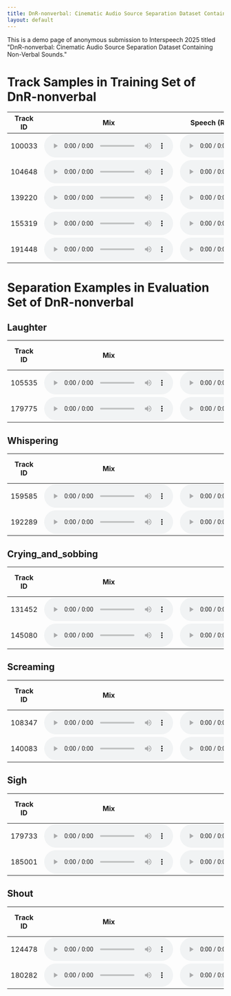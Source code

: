 ```yaml
---
title: DnR-nonverbal: Cinematic Audio Source Separation Dataset Containing Non-Verbal Sounds
layout: default
---
```


This is a demo page of anonymous submission to Interspeech 2025 titled "DnR-nonverbal: Cinematic Audio Source Separation Dataset Containing Non-Verbal Sounds."

# Track Samples in Training Set of DnR-nonverbal

| Track ID | Mix | Speech (Reading + Non-Verbal) | Music | Effect |
|:-:|:-:|:-:|:-:|:-:|
| 100033 | <audio controls src="samples/100033/mix.wav"></audio> | <audio controls src="samples/100033/speech.wav"></audio> | <audio controls src="samples/100033/music.wav"></audio> | <audio controls src="samples/100033/sfx.wav"></audio> |
| 104648 | <audio controls src="samples/104648/mix.wav"></audio> | <audio controls src="samples/104648/speech.wav"></audio> | <audio controls src="samples/104648/music.wav"></audio> | <audio controls src="samples/104648/sfx.wav"></audio> |
| 139220 | <audio controls src="samples/139220/mix.wav"></audio> | <audio controls src="samples/139220/speech.wav"></audio> | <audio controls src="samples/139220/music.wav"></audio> | <audio controls src="samples/139220/sfx.wav"></audio> |
| 155319 | <audio controls src="samples/155319/mix.wav"></audio> | <audio controls src="samples/155319/speech.wav"></audio> | <audio controls src="samples/155319/music.wav"></audio> | <audio controls src="samples/155319/sfx.wav"></audio> |
| 191448 | <audio controls src="samples/191448/mix.wav"></audio> | <audio controls src="samples/191448/speech.wav"></audio> | <audio controls src="samples/191448/music.wav"></audio> | <audio controls src="samples/191448/sfx.wav"></audio> |

# Separation Examples in Evaluation Set of DnR-nonverbal

## Laughter

| Track ID | Mix | Target | Model Trained by DnR-v2 <br> (Conventional) | Model Trained by DnR-v2 + DnR-nonverbal <br> (Proposed) |
|:-:|:-:|:-:|:-:|:-:|
| 105535 | <audio controls src="examples/105535/mix.wav"></audio> | <audio controls src="examples/105535/speech.wav"></audio> | <audio controls src="examples/105535/speech_dnr-v2.wav"></audio> | <audio controls src="examples/105535/speech_dnr-v2+nonverbal.wav"></audio> |
| 179775 | <audio controls src="examples/179775/mix.wav"></audio> | <audio controls src="examples/179775/speech.wav"></audio> | <audio controls src="examples/179775/speech_dnr-v2.wav"></audio> | <audio controls src="examples/179775/speech_dnr-v2+nonverbal.wav"></audio> |

## Whispering

| Track ID | Mix | Target | Model Trained by DnR-v2 <br> (Conventional) | Model Trained by DnR-v2 + DnR-nonverbal <br> (Proposed) |
|:-:|:-:|:-:|:-:|:-:|
| 159585 | <audio controls src="examples/159585/mix.wav"></audio> | <audio controls src="examples/159585/speech.wav"></audio> | <audio controls src="examples/159585/speech_dnr-v2.wav"></audio> | <audio controls src="examples/159585/speech_dnr-v2+nonverbal.wav"></audio> |
| 192289 | <audio controls src="examples/192289/mix.wav"></audio> | <audio controls src="examples/192289/speech.wav"></audio> | <audio controls src="examples/192289/speech_dnr-v2.wav"></audio> | <audio controls src="examples/192289/speech_dnr-v2+nonverbal.wav"></audio> |

## Crying_and_sobbing

| Track ID | Mix | Target | Model Trained by DnR-v2 <br> (Conventional) | Model Trained by DnR-v2 + DnR-nonverbal <br> (Proposed) |
|:-:|:-:|:-:|:-:|:-:|
| 131452 | <audio controls src="examples/131452/mix.wav"></audio> | <audio controls src="examples/131452/speech.wav"></audio> | <audio controls src="examples/131452/speech_dnr-v2.wav"></audio> | <audio controls src="examples/131452/speech_dnr-v2+nonverbal.wav"></audio> |
| 145080 | <audio controls src="examples/145080/mix.wav"></audio> | <audio controls src="examples/145080/speech.wav"></audio> | <audio controls src="examples/145080/speech_dnr-v2.wav"></audio> | <audio controls src="examples/145080/speech_dnr-v2+nonverbal.wav"></audio> |

## Screaming

| Track ID | Mix | Target | Model Trained by DnR-v2 <br> (Conventional) | Model Trained by DnR-v2 + DnR-nonverbal <br> (Proposed) |
|:-:|:-:|:-:|:-:|:-:|
| 108347 | <audio controls src="examples/108347/mix.wav"></audio> | <audio controls src="examples/108347/speech.wav"></audio> | <audio controls src="examples/108347/speech_dnr-v2.wav"></audio> | <audio controls src="examples/108347/speech_dnr-v2+nonverbal.wav"></audio> |
| 140083 | <audio controls src="examples/140083/mix.wav"></audio> | <audio controls src="examples/140083/speech.wav"></audio> | <audio controls src="examples/140083/speech_dnr-v2.wav"></audio> | <audio controls src="examples/140083/speech_dnr-v2+nonverbal.wav"></audio> |

## Sigh

| Track ID | Mix | Target | Model Trained by DnR-v2 <br> (Conventional) | Model Trained by DnR-v2 + DnR-nonverbal <br> (Proposed) |
|:-:|:-:|:-:|:-:|:-:|
| 179733 | <audio controls src="examples/179733/mix.wav"></audio> | <audio controls src="examples/179733/speech.wav"></audio> | <audio controls src="examples/179733/speech_dnr-v2.wav"></audio> | <audio controls src="examples/179733/speech_dnr-v2+nonverbal.wav"></audio> |
| 185001 | <audio controls src="examples/185001/mix.wav"></audio> | <audio controls src="examples/185001/speech.wav"></audio> | <audio controls src="examples/185001/speech_dnr-v2.wav"></audio> | <audio controls src="examples/185001/speech_dnr-v2+nonverbal.wav"></audio> |

## Shout

| Track ID | Mix | Target | Model Trained by DnR-v2 <br> (Conventional) | Model Trained by DnR-v2 + DnR-nonverbal <br> (Proposed) |
|:-:|:-:|:-:|:-:|:-:|
| 124478 | <audio controls src="examples/124478/mix.wav"></audio> | <audio controls src="examples/124478/speech.wav"></audio> | <audio controls src="examples/124478/speech_dnr-v2.wav"></audio> | <audio controls src="examples/124478/speech_dnr-v2+nonverbal.wav"></audio> |
| 180282 | <audio controls src="examples/180282/mix.wav"></audio> | <audio controls src="examples/180282/speech.wav"></audio> | <audio controls src="examples/180282/speech_dnr-v2.wav"></audio> | <audio controls src="examples/180282/speech_dnr-v2+nonverbal.wav"></audio> |
